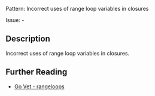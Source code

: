 Pattern: Incorrect uses of range loop variables in closures

Issue: -

## Description

Incorrect uses of range loop variables in closures.

## Further Reading

* [Go Vet - rangeloops](https://golang.org/cmd/vet/#hdr-Incorrect_uses_of_range_loop_variables_in_closures)